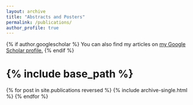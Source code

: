 ```yaml
---
layout: archive
title: "Abstracts and Posters"
permalink: /publications/
author_profile: true
---
```


{% if author.googlescholar %}
  You can also find my articles on <u><a href="{{author.googlescholar}}">my Google Scholar profile</a>.</u>
{% endif %}

# {% include base_path %}

{% for post in site.publications reversed %}
  {% include archive-single.html %}
{% endfor %}
